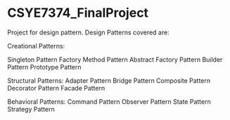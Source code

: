 # CSYE7374_FinalProject


Project for design pattern. Design Patterns covered are:

Creational Patterns:

Singleton Pattern
Factory Method Pattern
Abstract Factory Pattern
Builder Pattern
Prototype Pattern

Structural Patterns:
Adapter Pattern
Bridge Pattern
Composite Pattern
Decorator Pattern
Facade Pattern

Behavioral Patterns:
Command Pattern
Observer Pattern
State Pattern
Strategy Pattern
